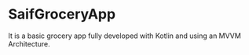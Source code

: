 # SaifGroceryApp
It is a basic grocery app fully developed with Kotlin and using an MVVM Architecture.
